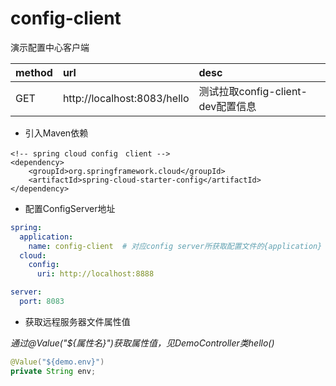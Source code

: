 # config-client  
演示配置中心客户端  

| method | url | desc |  
| :--- | :--- | :--- |   
| GET | http://localhost:8083/hello | 测试拉取config-client-dev配置信息 |  

* 引入Maven依赖  

``` maven
<!-- spring cloud config　client -->
<dependency>
	<groupId>org.springframework.cloud</groupId>
	<artifactId>spring-cloud-starter-config</artifactId>
</dependency>
```

* 配置ConfigServer地址  

``` yml
spring:
  application:
    name: config-client  # 对应config server所获取配置文件的{application}
  cloud:
    config:
      uri: http://localhost:8888

server:
  port: 8083
```

* 获取远程服务器文件属性值  

_通过@Value("${属性名}")获取属性值，见DemoController类hello()_  

``` java
@Value("${demo.env}")
private String env;
```